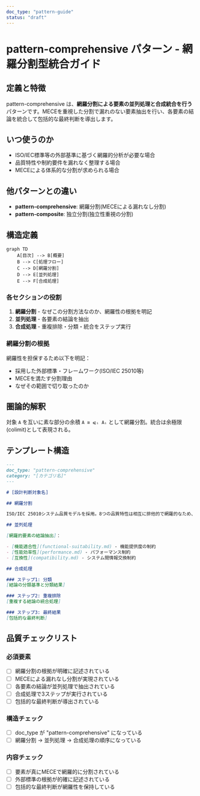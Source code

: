 ```yaml
---
doc_type: "pattern-guide"
status: "draft"
---
```


# pattern-comprehensive パターン - 網羅分割型統合ガイド

## 定義と特徴

pattern-comprehensive は、**網羅分割による要素の並列処理と合成統合を行う**パターンです。MECEを重視した分割で漏れのない要素抽出を行い、各要素の結論を統合して包括的な最終判断を導出します。

## いつ使うのか

- ISO/IEC標準等の外部基準に基づく網羅的分析が必要な場合
- 品質特性や制約要件を漏れなく整理する場合
- MECEによる体系的な分割が求められる場合

## 他パターンとの違い

- **pattern-comprehensive**: 網羅分割(MECEによる漏れなし分割)
- **pattern-composite**: 独立分割(独立性重視の分割)

## 構造定義

```mermaid
graph TD
    A[目次] --> B[概要]
    B --> C[処理フロー]
    C --> D[網羅分割]
    D --> E[並列処理]
    E --> F[合成処理]
```

### 各セクションの役割

1. **網羅分割** - なぜこの分割方法なのか、網羅性の根拠を明記
2. **並列処理** - 各要素の結論を抽出
3. **合成処理** - 重複排除・分類・統合をステップ実行

### 網羅分割の根拠

網羅性を担保するため以下を明記：

- 採用した外部標準・フレームワーク(ISO/IEC 25010等)
- MECEを満たす分割理由
- なぜその範囲で切り取ったのか

## 圏論的解釈

対象 `A` を互いに素な部分の余積 `A ≅ ⩿ᵢ Aᵢ` として網羅分割。統合は余極限(colimit)として表現される。

## テンプレート構造

```markdown
---
doc_type: "pattern-comprehensive"
category: "[カテゴリ名]"
---

# [設計判断対象名]

## 網羅分割

ISO/IEC 25010システム品質モデルを採用。8つの品質特性は相互に排他的で網羅的なため、システム制約を漏れなく分析できる。

## 並列処理

[網羅的要素の結論抽出]：

- [機能適合性](functional-suitability.md) - 機能提供度の制約
- [性能効率性](performance.md) - パフォーマンス制約
- [互換性](compatibility.md) - システム間情報交換制約

## 合成処理

### ステップ1: 分類
[結論の分類基準と分類結果]

### ステップ2: 重複排除
[重複する結論の統合処理]

### ステップ3: 最終結果
[包括的な最終判断]
```

## 品質チェックリスト

### 必須要素

- [ ] 網羅分割の根拠が明確に記述されている
- [ ] MECEによる漏れなし分割が実現されている
- [ ] 各要素の結論が並列処理で抽出されている
- [ ] 合成処理で3ステップが実行されている
- [ ] 包括的な最終判断が導出されている

### 構造チェック

- [ ] doc_type が "pattern-comprehensive" になっている
- [ ] 網羅分割 → 並列処理 → 合成処理の順序になっている

### 内容チェック

- [ ] 要素が真にMECEで網羅的に分割されている
- [ ] 外部標準の根拠が的確に記述されている
- [ ] 包括的な最終判断が網羅性を保持している
